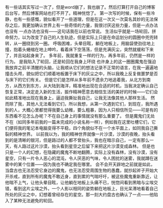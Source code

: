 有一些话其实写过一次了，但是word崩了，我也崩了。然后打算打开自己的博客后台写，然后博客网站也打不开了。精神恍惚了。
第一次写的时候，保有一些冷静，也有一些感慨，貌似看开了一些道理，但是在这一次又一次莫名其妙的无法保存之后，我更加确认世界上有一些奇怪的力量，我很讨厌这些力量，但是一点办法也没有
一点办法也没有——这句话我在以前也常说。
生活似乎就是一场轮回，拼命努力，以为改变了自己的人生轨迹，但是实际上只是在命运划分的圆圈中兜兜转转，从一圈绕到另一圈。
呼吸困难，头晕目眩，躺在地板上，用脑袋使劲往地上撞，抱着头蜷缩在地上呻吟，看着床下空荡荡，但是充满灰尘，突然就缓和下来了，并且站起身来了。
多年前，我就重复一样的行为，再多年前，仍然是一样的行为。
是我陷入了轮回，还是轮回在我身上环绕
也许身上的这一圈圈魔鬼在强迫我放弃之前半清醒的头脑，让我顺从它们的想法记录不正常的语言，在我一遍遍地撞击头颅，貌似把它们顺着地板置于床下的灰尘之中，所以我晚上反复做噩梦是否与床下的它们有关。
但是它们是怎样从多年前不遗余力地追着我，从北方到南方，从西方到东方，从大陆到海洋，精准地出现在合适的时机，当我决定确认自己恢复正常，决定走入新的生活，振作精神愿意去相信生活的美好的时候——它们会如此精准地出现在我身上，逼迫我撕扯我自己，让我无法像其他人那样生活。
然而除了我，其他人无法看到它们，所以我想，从第一次遇到它们，到现在，我所遇到的人，大概心里都觉得我要么幼稚，要么粗暴，因为人只相信所见——可是有的东西看不见怎么办呢？不在自己身上的事情就没有那么重要了。
但是魔鬼们无处不在（如同多年前我的一篇未完成的小说名称一样），例如我在这里吐槽它们，它们便将我的笔记本电脑变得不平稳，四个角貌似不在一个水平面上，如同我自己撕裂的精神世界。
以前我以为，我的精神世界就像一片沙漠，沙漠的夜晚，抬头看到的是清晰的银河，但是路过的人都不曾抬头，我也在暗示自己，一定有那么一天，有人路过这片沙漠，抬头看到星空之后留下来把这片沙漠变成森林。
但是也只是一个人的幻想，在隐藏的魔鬼不断地翻腾，实际上没有森林，没有沙漠，没有星空，只有一片令人恶心的混沌，令人厌恶的气味，令人困扰的迷雾，我就蹲在迷雾中的某个位置——因为我也不确定我在哪里。
会不会开天辟地之前就是如此，当盘古也无法忍受它身边的魔鬼，也无法忍受周围生物的愚蠢，就抄起斧子开始大开杀戒，直到所有的魔鬼不敢近身，直到累的气喘吁吁，被这些魔鬼重新靠近，让他喘不上气，让他头晕目眩，让他躺在地板上头痛不已，恍惚间看到黑暗与尘埃交错，看到这片尘埃之外，一个人影以相同的姿势躺在地板上，目光呆滞地看着自己所处的灰尘之中，幻想着曾经存在的星空。那一刻大约盘古也确认了一点——他陷入了某种无法避免的轮回。
